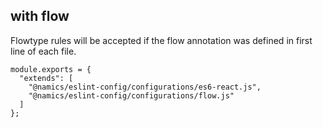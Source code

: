 ## with flow
Flowtype rules will be accepted if the flow annotation was defined in first line of each file.
```
module.exports = {
  "extends": [
    "@namics/eslint-config/configurations/es6-react.js",
    "@namics/eslint-config/configurations/flow.js"
  ]
};
```
